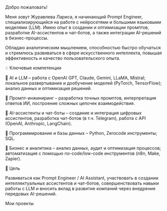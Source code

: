 Добро пожаловать!

Меня зовут Журавлева Лариса, я начинающий Prompt Engineer, специализирующийся на работе с нейросетями и большими языковыми моделями (LLM). Имею опыт в создании и оптимизации промптов, разработке AI-ассистентов и чат-ботов, а также интеграции AI-решений в бизнес-процессы.

Обладаю аналитическим мышлением, способностью быстро обучаться и стремлюсь развиваться в сфере искусственного интеллекта, повышая эффективность и качество пользовательского опыта.

💡 Ключевые компетенции

🔹 AI и LLM – работа с OpenAI GPT, Claude, Gemini, LLaMA, Mistral; локальное развертывание и дообучение моделей (PyTorch, TensorFlow); анализ данных и оптимизация решений.

🔹 Промпт-инжиниринг – разработка точных промптов, интерпретация ответов ИИ, построение сложных цепочек взаимодействия.

🔹 AI-ассистенты и чат-боты – создание и интеграция цифровых ассистентов, разработка чат-ботов (в т.ч. Telegram), работа с API (OpenAI, Anthropic, LangChain).

🔹 Программирование и базы данных – Python, Zerocode инструменты; SQL.

🔹 Бизнес и аналитика – анализ данных, аудит и оптимизация процессов; автоматизация с помощью no-code/low-code инструментов (n8n, Make, Zapier).

🎯 Цель

Развиваться как Prompt Engineer / AI Assistant, участвовать в создании интеллектуальных ассистентов и чат-ботов, совершенствовать навыки работы с LLM и вносить вклад в развитие компаний через внедрение передовых AI-решений.

Мои проекты
